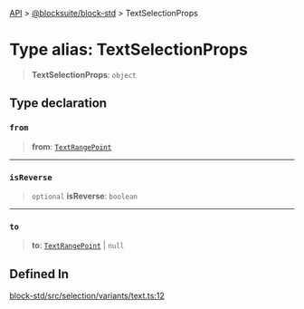 [API](../../../index.md) > [@blocksuite/block-std](../index.md) > TextSelectionProps

# Type alias: TextSelectionProps

> **TextSelectionProps**: `object`

## Type declaration

### `from`

> **from**: [`TextRangePoint`](type-alias.TextRangePoint.md)

***

### `isReverse`

> `optional` **isReverse**: `boolean`

***

### `to`

> **to**: [`TextRangePoint`](type-alias.TextRangePoint.md) \| `null`

## Defined In

[block-std/src/selection/variants/text.ts:12](https://github.com/Saul-Mirone/blocksuite/blob/f2324b82e/packages/block-std/src/selection/variants/text.ts#L12)
